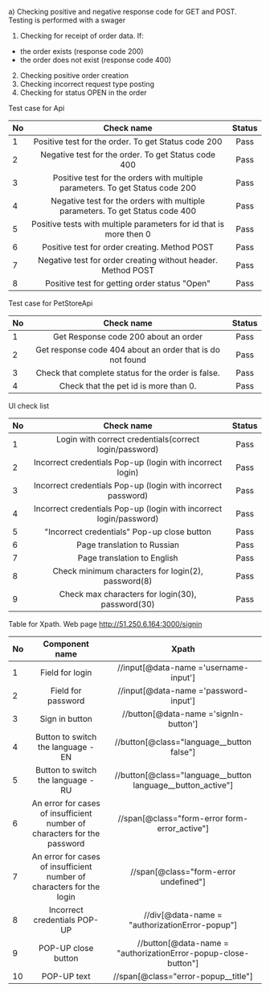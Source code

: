 a) Checking positive and negative response code for GET and POST.
Testing is performed with a swager
1.  Checking for receipt of order data. 
If:
* the order exists (response code 200)
* the order does not exist (response code 400)

2. Checking positive order creation 
3. Checking incorrect request type posting 
4. Checking for status OPEN in the order 

Test case for Api

| No  |                                  Check name                                   | Status | 
|-----|:-----------------------------------------------------------------------------:|:------:|
| 1   |              Positive test for the order. To get Status code 200              |  Pass  |
| 2   |              Negative test for the order. To get Status code 400              |  Pass  |
| 3   | Positive test for the orders with multiple parameters. To get Status code 200 |  Pass  |
| 4   | Negative test for the orders with multiple parameters. To get Status code 400 |  Pass  |
| 5   |      Positive tests with multiple parameters for id that is more then 0       |  Pass  |
| 6   |                 Positive test for order creating. Method POST                 |  Pass  |
| 7   |         Negative test for order creating without header. Method POST          |  Pass  |
| 8   |                 Positive test for getting order status "Open"                 |  Pass  |


Test case for PetStoreApi


| No  |                         Check name                         | Status | 
|-----|:----------------------------------------------------------:|:------:|
| 1   |            Get Response code 200 about an order            |  Pass  |
| 2   | Get  response code 404 about an order that is do not found |  Pass  |
| 3   |     Check that complete status for the order is false.     |  Pass  |
| 4   |           Check that the pet id is more than 0.            |  Pass  |


UI check list


| No  |                             Check name                             | Status | 
|-----|:------------------------------------------------------------------:|:------:|
| 1   |       Login with correct credentials(correct login/password)       |  Pass  |
| 2   |     Incorrect credentials Pop-up (login with incorrect login)      |  Pass  |
| 3   |    Incorrect credentials Pop-up (login with incorrect password)    |  Pass  |
| 4   | Incorrect credentials Pop-up (login with incorrect login/password) |  Pass  |
| 5   |            "Incorrect credentials" Pop-up close button             |  Pass  |
| 6   |                    Page translation to Russian                     |  Pass  |
| 7   |                    Page translation to English                     |  Pass  |
| 8   |         Check minimum characters for login(2), password(8)         |  Pass  |
| 9   |          Check max characters for login(30), password(30)          |  Pass  |



Table for Xpath. Web page http://51.250.6.164:3000/signin


| No  |                              Component name                              |                             Xpath                              | 
|-----|:------------------------------------------------------------------------:|:--------------------------------------------------------------:|
| 1   |                             Field for login                              |             //input[@data-name ='username-input']              |
| 2   |                            Field for password                            |             //input[@data-name ='password-input']              |
| 3   |                              Sign in button                              |             //button[@data-name ='signIn-button']              |
| 4   |                    Button to switch the language - EN                    |           //button[@class="language__button false"]            |
| 5   |                    Button to switch the language - RU                    |  //button[@class="language__button language__button_active"]   |
| 6   | An error for cases of insufficient number of characters for the password |         //span[@class="form-error form-error_active"]          |
| 7   |  An error for cases of insufficient number of characters for the login   |             //span[@class="form-error undefined"]              |
| 8   |                       Incorrect credentials POP-UP                       |         //div[@data-name = "authorizationError-popup"]         |
| 9   |                           POP-UP close button                            | //button[@data-name = "authorizationError-popup-close-button"] |
| 10  |                               POP-UP text                                |              //span[@class="error-popup__title"]               |